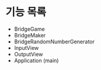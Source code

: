 # 기능 목록
- BridgeGame
- BridgeMaker
- BridgeRandomNumberGenerator
- InputView
- OutputView
- Application (main)
